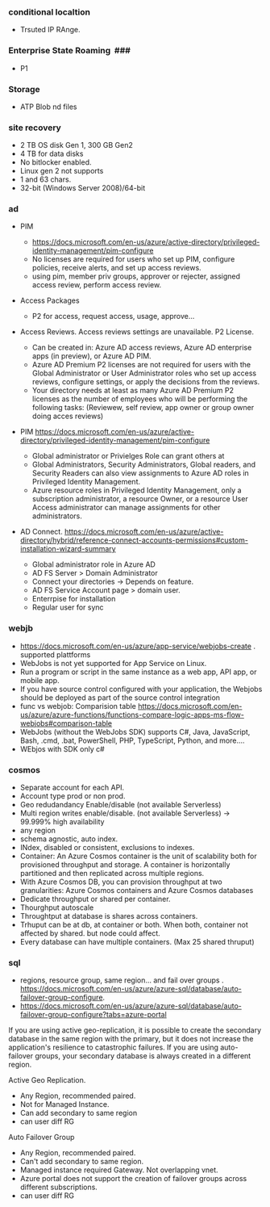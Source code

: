 ### conditional localtion ####
- Trsuted IP RAnge.
### Enterprise State Roaming  ###
- P1

### Storage ###
- ATP Blob nd files
### site recovery ###

- 2 TB OS disk Gen 1, 300 GB Gen2
- 4 TB for data disks
- No bitlocker enabled.
- Linux gen 2 not supports
- 1 and 63 chars.
- 32-bit (Windows Server 2008)/64-bit

### ad  ###

- PIM
  - https://docs.microsoft.com/en-us/azure/active-directory/privileged-identity-management/pim-configure 
  - No licenses are required for users who set up PIM, configure policies, receive alerts, and set up access reviews.
  - using pim, member priv groups, approver or rejecter, assigned access review, perform access review.
- Access Packages
  - P2 for access, request access, usage, approve...
- Access Reviews. Access reviews settings are unavailable. P2 License.
  - Can be created in:  Azure AD access reviews, Azure AD enterprise apps (in preview), or Azure AD PIM.
  - Azure AD Premium P2 licenses are not required for users with the Global Administrator or User Administrator roles who set up access reviews, configure settings, or apply the decisions from the reviews.
  - Your directory needs at least as many Azure AD Premium P2 licenses as the number of employees who will be performing the following tasks: (Reviewew, self review, app owner or group owner doing acces reviews)
 
- PIM 
https://docs.microsoft.com/en-us/azure/active-directory/privileged-identity-management/pim-configure 
  - Global administrator or Privielges Role  can grant others at 
  - Global Administrators, Security Administrators, Global readers, and Security Readers can also view assignments to Azure AD roles in Privileged Identity Management.
  -  Azure resource roles in Privileged Identity Management, only a subscription administrator, a resource Owner, or a resource User Access administrator can manage assignments for other administrators.
  
- AD Connect. https://docs.microsoft.com/en-us/azure/active-directory/hybrid/reference-connect-accounts-permissions#custom-installation-wizard-summary
  - Global administrator role in Azure AD
  - AD FS Server > Domain Administrator
  - Connect your directories	 -> Depends on feature.
  - AD FS Service Account page > domain user.
  - Enterrpise for installation
  - Regular user for sync
  


### webjb ###
- https://docs.microsoft.com/en-us/azure/app-service/webjobs-create . supported plattforms
- WebJobs is not yet supported for App Service on Linux.
- Run a program or script in the same instance as a web app, API app, or mobile app.
- If you have source control configured with your application, the Webjobs should be deployed as part of the source control integration
- func vs webjob: Comparision table https://docs.microsoft.com/en-us/azure/azure-functions/functions-compare-logic-apps-ms-flow-webjobs#comparison-table
- WebJobs (without the WebJobs SDK) supports C#, Java, JavaScript, Bash, .cmd, .bat, PowerShell, PHP, TypeScript, Python, and more....
- WEbjos with SDK only c#


### cosmos ###

- Separate account for each API.
- Account type prod or non prod.
- Geo redudandancy Enable/disable (not available Serverless)
- Multi region writes enable/disable. (not available Serverless) -> 99.999% high availability
- any region
- schema agnostic, auto index.
- INdex, disabled or consistent, exclusions to indexes.
- Container: An Azure Cosmos container is the unit of scalability both for provisioned throughput and storage. A container is horizontally partitioned and then replicated across multiple regions.
- With Azure Cosmos DB, you can provision throughput at two granularities: Azure Cosmos containers and Azure Cosmos databases
- Dedicate throughput or shared per container.
- Thourghput autoscale
- Throughtput at database is shares across containers.
- Trhuput can be at db, at container or both. When both, container not affected by shared. but node could affect.
- Every database can have multiple containers. (Max 25 shared thruput)

### sql ###

- regions, resource group, same region... and fail over groups . https://docs.microsoft.com/en-us/azure/azure-sql/database/auto-failover-group-configure.
- https://docs.microsoft.com/en-us/azure/azure-sql/database/auto-failover-group-configure?tabs=azure-portal

If you are using active geo-replication, it is possible to create the secondary database in the same region with the primary, but it does not increase the application's resilience to catastrophic failures. If you are using auto-failover groups, your secondary database is always created in a different region.

Active Geo Replication.
- Any Region, recommended paired.
- Not for Managed Instance.
- Can add secondary to same region
- can user diff RG

Auto Failover Group
- Any Region, recommended paired.
- Can't add secondary to same region.
- Managed instance required Gateway. Not overlapping vnet.
- Azure portal does not support the creation of failover groups across different subscriptions. 
- can user diff RG

